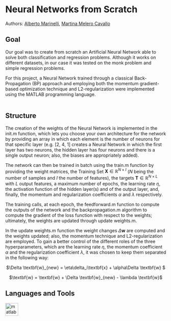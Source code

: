 # Neural Networks from Scratch

Authors: [Alberto Marinelli](https://github.com/AlbertoMarinelli), [Martina Melero Cavallo](https://github.com/mmc185)

## Goal
Our goal was to create from scratch an Artificial Neural Network able to solve both classification and regression problems. Although it works on different datasets, in our case it was tested on the monk problem and simple regression problems.

For this project, a Neural Network trained through a classical Back-Propagation (BP) approach and employing both the momentum gradient-based optimization technique and L2-regularization were implemented using the MATLAB programming language.
<br></br>
## Structure
The creation of the weights of the Neural Network is implemented in the init.m function, which lets you choose your own architecture for the network by providing an array in which each element is the number of neurons for that specific layer (e.g. [2, 4, 1] creates
a Neural Network in which the first layer has two neurons, the hidden layer has four neurons and there is a single output neuron; also, the biases are appropriately added).

The network can then be trained in batch using the train.m function by providing the weight matrices, the Training Set $\textbf{X} \in \mathbb{R}^{N\times I}$ ($N$ being the number of samples and $I$ the number of features), the targets $\textbf{T} \in \mathbb{R}^{N\times L}$ with $L$ output features, a maximum number of epochs, the learning rate $\eta$, the activation function of the hidden layer(s) and of the output layer, and, finally, the momentum and regularization coefficients $\alpha$ 
and $\lambda$ respectively.

The training calls, at each epoch, the feedforward.m function to compute the outputs of the network and the backpropagation.m algorithm to compute the gradient of the loss function with respect to the weights; ultimately, the weights are updated through
update weights.m. 

In the update weights.m function the weight changes $\Delta \textbf{w}$ are computed and the weights updated; also, the momentum technique and L2-regularization are employed. To gain a better control of the different roles of the three hyperparameters, which are the learning rate $\eta$, the momentum coefficient $\alpha$ and the regularization coefficient $\lambda$, it was chosen to keep them separated in the following way:
<p align="center">
$\Delta \textbf{w}_{new} = \eta\delta_i\textbf{x} + \alpha\Delta \textbf{w} $
 </p>
<p align="center">
$\textbf{w} = \textbf{w} + \Delta \textbf{w}_{new} - \lambda \textbf{w}$
</p>
 
## Languages and Tools
<p align="left"> <a href="https://www.mathworks.com/" target="_blank" rel="noreferrer"> <img src="https://upload.wikimedia.org/wikipedia/commons/2/21/Matlab_Logo.png" alt="matlab" width="40" height="40"/> </a></p>

